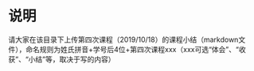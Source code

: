 # 说明

请大家在该目录下上传第四次课程（2019/10/18）的课程小结（markdown文件），命名规则为姓氏拼音+学号后4位+第四次课程xxx（xxx可选“体会”、“收获”、“小结”等，取决于写的内容）